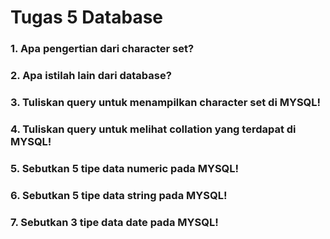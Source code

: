 # Tugas 5 Database

### 1. Apa pengertian dari character set?
### 2. Apa istilah lain dari database?
### 3. Tuliskan query untuk menampilkan character set di MYSQL!
### 4. Tuliskan query untuk melihat collation yang terdapat di MYSQL!
### 5. Sebutkan 5 tipe data numeric pada MYSQL!
### 6. Sebutkan 5 tipe data string pada MYSQL!
### 7. Sebutkan 3 tipe data date pada MYSQL!

